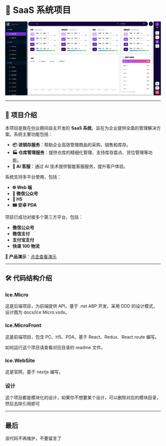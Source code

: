 # 🚀 SaaS 系统项目

![项目展示图](./docs/1.png)

---

## 📖 项目介绍

本项目是我在创业期间自主开发的 **SaaS 系统**，旨在为企业提供全面的管理解决方案。系统主要功能包括：

- **📦 进销存服务**：帮助企业高效管理商品的采购、销售和库存。
- **🏭 仓库管理服务**：提供仓库的精细化管理，支持库存盘点、货位管理等功能。
- **🤖 AI 客服**：通过 AI 技术提供智能客服服务，提升客户体验。

系统支持多平台使用，包括：

- **🌐 Web 端**
- **📱 微信公众号**
- **📲 H5**
- **📟 安卓 PDA**

项目已成功对接多个第三方平台，包括：

- **微信公众号**
- **微信支付**
- **支付宝支付**
- **快递 100 物流**

**🎥 产品演示**：[点击查看演示](http://120.26.12.57/pc/login/admin)

---

## 🛠 代码结构介绍

### Ice.Micro

这是后端项目，为前端提供 API，基于 .net ABP 开发，采用 DDD 的设计模式，设计图为 docs/Ice Micro.vsdx。

### Ice.MicroFront

这是前端项目，包含 PC、H5、PDA，基于 React、Redux、React route 编写。

如何运行这个项目请查看对应目录的 readme 文件。

### Ice.WebSite

这是官网，基于 nextjs 编写。

### 设计

这个项目都是模块化的设计，如果你不想要某个设计，可以删除对应的模块目录，然后去除引用即可

---

## 最后

该代码不再维护，不要留言了

